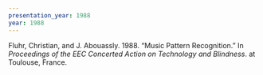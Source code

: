 ```yaml
---
presentation_year: 1988
year: 1988
---
```


Fluhr, Christian, and J. Abouassly. 1988. “Music Pattern Recognition.” In <i>Proceedings of the EEC Concerted Action on Technology and Blindness</i>. at Toulouse, France.